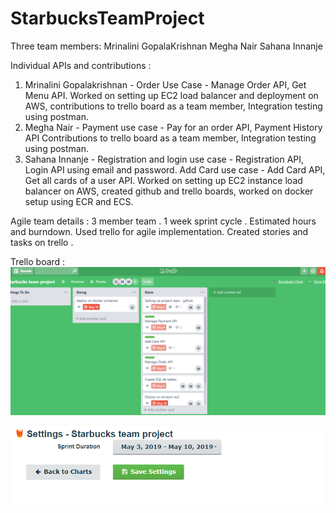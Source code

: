 # StarbucksTeamProject

Three team members:
Mrinalini GopalaKrishnan
Megha Nair
Sahana Innanje

Individual APIs and contributions :
1) Mrinalini Gopalakrishnan - Order Use Case - Manage Order API, Get Menu API. 
Worked on setting up EC2 load balancer and deployment on AWS, contributions to trello board as a team member, 
Integration testing using postman.
2) Megha Nair - Payment use case - Pay for an order API, Payment History API
Contributions to trello board as a team member, Integration testing using postman. 
3) Sahana Innanje - Registration and login use case - Registration API, Login API using email and password. 
Add Card use case - Add Card API, Get all cards of a user API. 
Worked on setting up EC2 instance load balancer on AWS, created github and trello boards, worked on docker setup using ECR and ECS. 

Agile team details :
3 member team . 1 week sprint cycle . Estimated hours and burndown. Used trello for agile implementation. 
Created stories and tasks on trello . 

Trello board : 
![Trello agile board](agile%20board%20on%20trello.png?raw=true "trello agile board")


![sprint cycle](sprint%20cycle.png?raw=true "sprint cycle")
